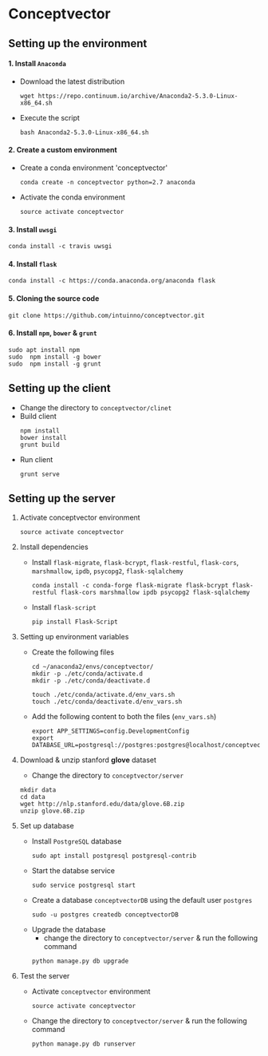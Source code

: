 # Conceptvector

## Setting up the environment

#### 1. Install `Anaconda`

- Download the latest distribution

    ``` 
    wget https://repo.continuum.io/archive/Anaconda2-5.3.0-Linux-x86_64.sh 
    ```

- Execute the script

    ```
    bash Anaconda2-5.3.0-Linux-x86_64.sh
    ```

#### 2. Create a custom environment

- Create a conda environment 'conceptvector'
    ```
    conda create -n conceptvector python=2.7 anaconda
    ```
- Activate the conda environment
    ```
    source activate conceptvector
    ```

#### 3. Install `uwsgi`
```
conda install -c travis uwsgi
```

#### 4. Install `flask`
```
conda install -c https://conda.anaconda.org/anaconda flask
```

#### 5. Cloning the source code
```
git clone https://github.com/intuinno/conceptvector.git
```

#### 6. Install `npm`, `bower` & `grunt`
```
sudo apt install npm
sudo  npm install -g bower
sudo  npm install -g grunt
```

## Setting up the client

- Change the directory to `conceptvector/clinet` 
- Build client
    ```
    npm install
    bower install
    grunt build
    ```
- Run client
    ```
    grunt serve
    ```

## Setting up the server

1. Activate conceptvector environment
    ```
    source activate conceptvector
    ```
2. Install dependencies
    - Install `flask-migrate`, `flask-bcrypt`, `flask-restful`, `flask-cors`, `marshmallow`, `ipdb`, `psycopg2`, `flask-sqlalchemy`
        ```
        conda install -c conda-forge flask-migrate flask-bcrypt flask-restful flask-cors marshmallow ipdb psycopg2 flask-sqlalchemy
        ```
    - Install `flask-script`
        ```
        pip install Flask-Script
        ```

3. Setting up environment variables
    - Create the following files
        ```
        cd ~/anaconda2/envs/conceptvector/
        mkdir -p ./etc/conda/activate.d
        mkdir -p ./etc/conda/deactivate.d
    
        touch ./etc/conda/activate.d/env_vars.sh
        touch ./etc/conda/deactivate.d/env_vars.sh
        ```

    - Add the following content to both the files (`env_vars.sh`)
        ```
        export APP_SETTINGS=config.DevelopmentConfig
        export DATABASE_URL=postgresql://postgres:postgres@localhost/conceptvectorDB
        ```

4. Download & unzip stanford **glove** dataset
    - Change the directory to `conceptvector/server`
    ```
    mkdir data
    cd data
    wget http://nlp.stanford.edu/data/glove.6B.zip
    unzip glove.6B.zip
    ```

5. Set up database
    - Install `PostgreSQL` database
        ```
        sudo apt install postgresql postgresql-contrib
        ```
    - Start the databse service
        ```
        sudo service postgresql start
        ```
    - Create a database `conceptvectorDB` using the default user `postgres`
        ```
        sudo -u postgres createdb conceptvectorDB
        ```
    - Upgrade the database
        - change the directory to `conceptvector/server` & run the following command
        ```
        python manage.py db upgrade
        ```

6. Test the server
    - Activate `conceptvector` environment
        ```
        source activate conceptvector
        ```
    - Change the directory to `conceptvector/server` & run the following command
        ```
        python manage.py db runserver
        
        ```